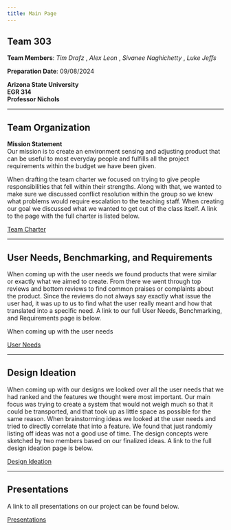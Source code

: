 ```yaml
---
title: Main Page
---
```


## Team 303

**Team Members**: _Tim Drafz_ , _Alex Leon_ , _Sivanee Naghichetty_ , _Luke Jeffs_

**Preparation Date**: 09/08/2024

**Arizona State University** <br />
**EGR 314** <br />
**Professor Nichols**

---

## Team Organization

**Mission Statement** <br />
Our mission is to create an environment sensing and adjusting product that can be useful to most everyday people and fulfills all the project requirements within the budget we have been given.

When drafting the team charter we focused on trying to give people responsibilities that fell within their strengths. Along with that, we wanted to make sure we discussed conflict resolution within the group so we knew what problems would require escalation to the teaching staff. When creating our goal we discussed what we wanted to get out of the class itself. A link to the page with the full charter is listed below.

[Team Charter](Charter.md)

---

## User Needs, Benchmarking, and Requirements

When coming up with the user needs we found products that were similar or exactly what we aimed to create. From there we went through top reviews and bottom reviews to find common praises or complaints about the product. Since the reviews do not always say exactly what issue the user had, it was up to us to find what the user really meant and how that translated into a specific need. A link to our full User Needs, Benchmarking, and Requirements page is below.

When coming up with the user needs 

[User Needs](UserNeeds.md)

---

## Design Ideation

When coming up with our designs we looked over all the user needs that we had ranked and the features we thought were most important. Our main focus was trying to create a system that would not weigh much so that it could be transported, and that took up as little space as possible for the same reason. When brainstorming ideas we looked at the user needs and tried to directly correlate that into a feature. We found that just randomly listing off ideas was not a good use of time. The design concepts were sketched by two members based on our finalized ideas. A link to the full design ideation page is below.

[Design Ideation](Ideation.md)

---

## Presentations

A link to all presentations on our project can be found below.

[Presentations](Presentation.md)
